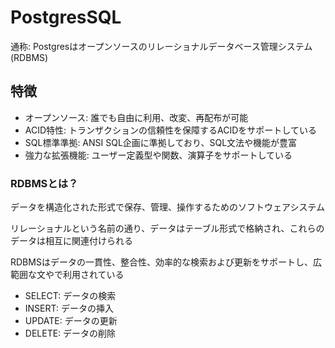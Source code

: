 # PostgresSQL
通称: Postgresはオープンソースのリレーショナルデータベース管理システム(RDBMS)

## 特徴
- オープンソース: 誰でも自由に利用、改変、再配布が可能
- ACID特性: トランザクションの信頼性を保障するACIDをサポートしている
- SQL標準準拠: ANSI SQL企画に準拠しており、SQL文法や機能が豊富
- 強力な拡張機能: ユーザー定義型や関数、演算子をサポートしている

### RDBMSとは？
データを構造化された形式で保存、管理、操作するためのソフトウェアシステム

リレーショナルという名前の通り、データはテーブル形式で格納され、これらのデータは相互に関連付けられる

RDBMSはデータの一貫性、整合性、効率的な検索および更新をサポートし、広範囲な文やで利用されている

- SELECT: データの検索
- INSERT: データの挿入
- UPDATE: データの更新
- DELETE: データの削除

